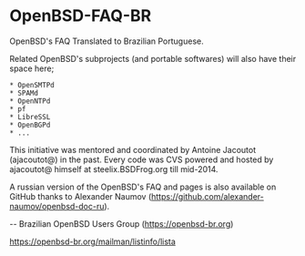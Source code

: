 # OpenBSD-FAQ-BR

OpenBSD's FAQ Translated to Brazilian Portuguese.

Related OpenBSD's subprojects (and portable softwares) will also have their space here;

	* OpenSMTPd
	* SPAMd
	* OpenNTPd
	* pf
	* LibreSSL
	* OpenBGPd
	* ...

This initiative was mentored and coordinated by Antoine Jacoutot (ajacoutot@) in the past. Every code was CVS powered and hosted by ajacoutot@ himself at steelix.BSDFrog.org till mid-2014.

A russian version of the OpenBSD's FAQ and pages is also available on GitHub thanks to Alexander Naumov (https://github.com/alexander-naumov/openbsd-doc-ru).



--
Brazilian OpenBSD Users Group (https://openbsd-br.org)

https://openbsd-br.org/mailman/listinfo/lista
